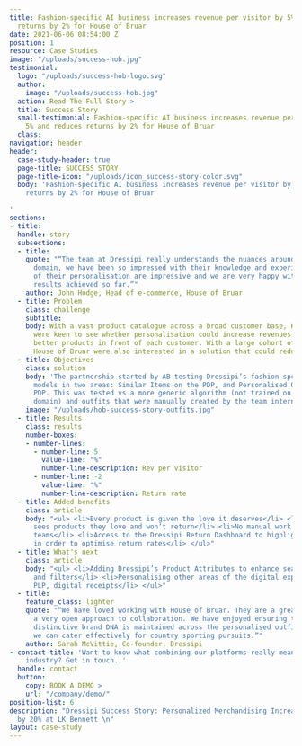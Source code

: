 ```yaml
---
title: Fashion-specific AI business increases revenue per visitor by 5% and reduces
  returns by 2% for House of Bruar
date: 2021-06-06 08:54:00 Z
position: 1
resource: Case Studies
image: "/uploads/success-hob.jpg"
testimonial:
  logo: "/uploads/success-hob-logo.svg"
  author:
    image: "/uploads/success-hob.jpg"
  action: Read The Full Story >
  title: Success Story
  small-testimonial: Fashion-specific AI business increases revenue per visitor by
    5% and reduces returns by 2% for House of Bruar
  class: 
navigation: header
header:
  case-study-header: true
  page-title: SUCCESS STORY
  page-title-icon: "/uploads/icon_success-story-color.svg"
  body: 'Fashion-specific AI business increases revenue per visitor by 5% and reduces
    returns by 2% for House of Bruar

'
sections:
- title: 
  handle: story
  subsections:
  - title: 
    quote: "“The team at Dressipi really understands the nuances around the fashion
      domain, we have been so impressed with their knowledge and experience. The results
      of their personalisation are impressive and we are very happy with the strong
      results achieved so far.”"
    author: John Hodge, Head of e-commerce, House of Bruar
  - title: Problem
    class: challenge
    subtitle: 
    body: With a vast product catalogue across a broad customer base, House of Bruar
      were keen to see whether personalisation could increase revenues by putting
      better products in front of each customer. With a large cohort of female shoppers,
      House of Bruar were also interested in a solution that could reduce return rates.
  - title: Objectives
    class: solution
    body: 'The partnership started by AB testing Dressipi’s fashion-specific prediction
      models in two areas: Similar Items on the PDP, and Personalised Outfits on the
      PDP. This was tested vs a more generic algorithm (not trained on the fashion
      domain) and outfits that were manually created by the team internally.'
    image: "/uploads/hob-success-story-outfits.jpg"
  - title: Results
    class: results
    number-boxes:
    - number-lines:
      - number-line: 5
        value-line: "%"
        number-line-description: Rev per visitor
      - number-line: -2
        value-line: "%"
        number-line-description: Return rate
  - title: Added benefits
    class: article
    body: "<ul> <li>Every product is given the love it deserves</li> <li>Every customer
      sees products they love and won’t return</li> <li>No manual work for in house
      teams</li> <li>Access to the Dressipi Return Dashboard to highlight quick wins
      in order to optimise return rates</li> </ul>"
  - title: What's next
    class: article
    body: "<ul> <li>Adding Dressipi’s Product Attributes to enhance search, navigation
      and filters</li> <li>Personalising other areas of the digital experience emails,
      PLP, digital receipts</li> </ul>"
  - title: 
    feature_class: lighter
    quote: "“We have loved working with House of Bruar. They are a great team with
      a very open approach to collaboration. We have enjoyed ensuring that their very
      distinctive brand DNA is maintained across the personalised outfits and that
      we can cater effectively for country sporting pursuits.”"
    author: Sarah McVittie, Co-founder, Dressipi
- contact-title: 'Want to know what combining our platforms really means to the retail
    industry? Get in touch. '
  handle: contact
  button:
    copy: BOOK A DEMO >
    url: "/company/demo/"
position-list: 6
description: "Dressipi Success Story: Personalized Merchandising Increases Revenue
  by 20% at LK Bennett \n"
layout: case-study
---
```


